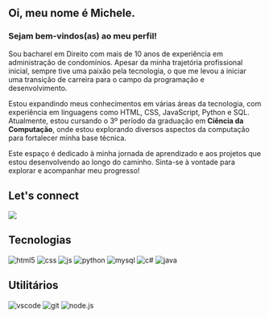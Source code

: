 ## Oi, meu nome é Michele.
### Sejam bem-vindos(as) ao meu perfil!

Sou bacharel em Direito com mais de 10 anos de experiência em administração de condomínios. Apesar da minha trajetória profissional inicial, sempre tive uma paixão pela tecnologia, o que me levou a iniciar uma transição de carreira para o campo da programação e desenvolvimento.

Estou expandindo meus conhecimentos em várias áreas da tecnologia, com experiência em linguagens como HTML, CSS, JavaScript, Python e SQL. Atualmente, estou cursando o 3º período da graduação em <strong>Ciência da Computação</strong>, onde estou explorando diversos aspectos da computação para fortalecer minha base técnica.

Este espaço é dedicado à minha jornada de aprendizado e aos projetos que estou desenvolvendo ao longo do caminho. Sinta-se à vontade para explorar e acompanhar meu progresso!


## Let's connect
<div> 
  <a href="https://www.linkedin.com/in/michele-de-oliveira-martins-569098142" target="_blank">
    <img src="https://img.shields.io/badge/-LinkedIn-%230077B5?style=for-the-badge&logo=linkedin&logoColor=white">
  </a> 
</div>


  ## Tecnologias
<div style="display: inline_block">
  <img align="center" alt="html5" src="https://img.shields.io/badge/HTML5-E34F26?style=for-the-badge&logo=html5&logoColor=white" />
  <img align="center" alt="css" src="https://img.shields.io/badge/CSS3-1572B6?style=for-the-badge&logo=css3&logoColor=white" />
  <img align="center" alt="js" src="https://img.shields.io/badge/JavaScript-F7DF1E?style=for-the-badge&logo=javascript&logoColor=black" />
  <img align="center" alt="python" src="https://img.shields.io/badge/python-3670A0?style=for-the-badge&logo=python&logoColor=ffdd54" />
  <img align="center" alt="mysql" src="https://img.shields.io/badge/MySQL-005C84?style=for-the-badge&logo=mysql&logoColor=white" />
  <img align="center" alt="c#" src="https://img.shields.io/badge/C%23-239120?style=for-the-badge&logo=c-sharp&logoColor=white" />
  <img align="center" alt="java" src="https://img.shields.io/badge/java-%23ED8B00.svg?style=for-the-badge&logo=openjdk&logoColor=white" />
   
<div>


  ## Utilitários
<div style="display: inline_block">
  <img align="center" alt="vscode" src="https://img.shields.io/badge/Vscode-007ACC?style=for-the-badge&logo=visual-studio-code&logoColor=white" />
  <img align="center" alt="git" src="https://img.shields.io/badge/GIT-E44C30?style=for-the-badge&logo=git&logoColor=white" />
  <img align="center" alt="node.js" src="https://img.shields.io/badge/node.js-6DA55F?style=for-the-badge&logo=node.js&logoColor=white" />
 
<div>

  
<br />
   <a href="https://github.com/MicheleOM">

</div>
  
</div><br/>
 
<div> 


</div>
